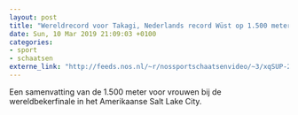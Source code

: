 ```yaml
---
layout: post
title: "Wereldrecord voor Takagi, Nederlands record Wüst op 1.500 meter"
date: Sun, 10 Mar 2019 21:09:03 +0100
categories: 
- sport 
- schaatsen 
externe_link: "http://feeds.nos.nl/~r/nossportschaatsenvideo/~3/xqSUP-28UTI/2275420"
---
```


Een samenvatting van de 1.500 meter voor vrouwen bij de wereldbekerfinale in het Amerikaanse Salt Lake City.<img src="http://feeds.feedburner.com/~r/nossportschaatsenvideo/~4/xqSUP-28UTI" height="1" width="1" alt=""/>

